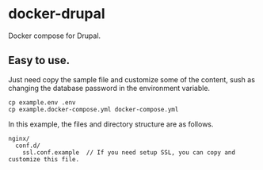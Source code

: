 # docker-drupal
Docker compose for Drupal.

## Easy to use.
Just need copy the sample file and customize some of the content, sush as changing the database password in the environment variable.
```
cp example.env .env
cp example.docker-compose.yml docker-compose.yml
```
In this example, the files and directory structure are as follows.
```
nginx/
  conf.d/
    ssl.conf.example  // If you need setup SSL, you can copy and customize this file.
```

